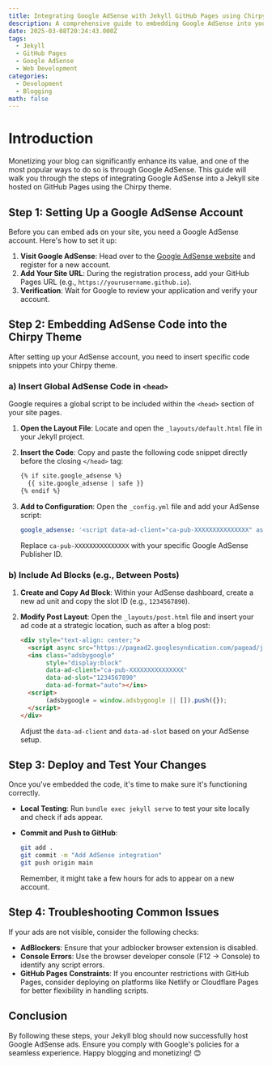 ```yaml
---
title: Integrating Google AdSense with Jekyll GitHub Pages using Chirpy Theme
description: A comprehensive guide to embedding Google AdSense into your Jekyll site with the Chirpy theme.
date: 2025-03-08T20:24:43.000Z
tags:
  - Jekyll
  - GitHub Pages
  - Google AdSense
  - Web Development
categories:
  - Development
  - Blogging
math: false
---
```


# Introduction

Monetizing your blog can significantly enhance its value, and one of the most popular ways to do so is through Google AdSense. This guide will walk you through the steps of integrating Google AdSense into a Jekyll site hosted on GitHub Pages using the Chirpy theme.

## Step 1: Setting Up a Google AdSense Account

Before you can embed ads on your site, you need a Google AdSense account. Here's how to set it up:

1. **Visit Google AdSense**: Head over to the [Google AdSense website](https://www.google.com/adsense/start/) and register for a new account.
2. **Add Your Site URL**: During the registration process, add your GitHub Pages URL (e.g., `https://yourusername.github.io`).
3. **Verification**: Wait for Google to review your application and verify your account.

## Step 2: Embedding AdSense Code into the Chirpy Theme

After setting up your AdSense account, you need to insert specific code snippets into your Chirpy theme.

### a) Insert Global AdSense Code in `<head>`

Google requires a global script to be included within the `<head>` section of your site pages.

1. **Open the Layout File**: Locate and open the `_layouts/default.html` file in your Jekyll project.
2. **Insert the Code**: Copy and paste the following code snippet directly before the closing `</head>` tag:
   
   ```html
   {% if site.google_adsense %}
     {{ site.google_adsense | safe }}
   {% endif %}
   ```

3. **Add to Configuration**: Open the `_config.yml` file and add your AdSense script:

   ```yaml
   google_adsense: '<script data-ad-client="ca-pub-XXXXXXXXXXXXXXX" async src="https://pagead2.googlesyndication.com/pagead/js/adsbygoogle.js"></script>'
   ```

   Replace `ca-pub-XXXXXXXXXXXXXXX` with your specific Google AdSense Publisher ID.

### b) Include Ad Blocks (e.g., Between Posts)

1. **Create and Copy Ad Block**: Within your AdSense dashboard, create a new ad unit and copy the slot ID (e.g., `1234567890`).

2. **Modify Post Layout**: Open the `_layouts/post.html` file and insert your ad code at a strategic location, such as after a blog post:

   ```html
   <div style="text-align: center;">
     <script async src="https://pagead2.googlesyndication.com/pagead/js/adsbygoogle.js"></script>
     <ins class="adsbygoogle"
          style="display:block"
          data-ad-client="ca-pub-XXXXXXXXXXXXXXX"
          data-ad-slot="1234567890"
          data-ad-format="auto"></ins>
     <script>
          (adsbygoogle = window.adsbygoogle || []).push({});
     </script>
   </div>
   ```

   Adjust the `data-ad-client` and `data-ad-slot` based on your AdSense setup.

## Step 3: Deploy and Test Your Changes

Once you've embedded the code, it's time to make sure it's functioning correctly.

- **Local Testing**: Run `bundle exec jekyll serve` to test your site locally and check if ads appear.
- **Commit and Push to GitHub**:

  ```sh
  git add .
  git commit -m "Add AdSense integration"
  git push origin main
  ```

  Remember, it might take a few hours for ads to appear on a new account.

## Step 4: Troubleshooting Common Issues

If your ads are not visible, consider the following checks:

- **AdBlockers**: Ensure that your adblocker browser extension is disabled.
- **Console Errors**: Use the browser developer console (F12 → Console) to identify any script errors.
- **GitHub Pages Constraints**: If you encounter restrictions with GitHub Pages, consider deploying on platforms like Netlify or Cloudflare Pages for better flexibility in handling scripts.

## Conclusion

By following these steps, your Jekyll blog should now successfully host Google AdSense ads. Ensure you comply with Google's policies for a seamless experience. Happy blogging and monetizing! 😊